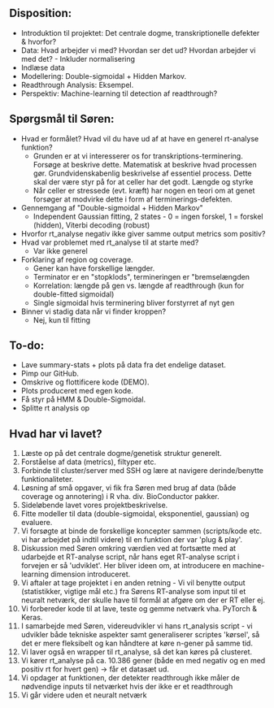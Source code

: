 ## Disposition:
* Introduktion til projektet: Det centrale dogme, transkriptionelle defekter & hvorfor?
* Data: Hvad arbejder vi med? Hvordan ser det ud? Hvordan arbejder vi med det? - Inkluder normalisering
* Indlæse data
* Modellering: Double-sigmoidal + Hidden Markov.
* Readthrough Analysis: Eksempel.
* Perspektiv: Machine-learning til detection af readthrough?


## Spørgsmål til Søren:
* Hvad er formålet? Hvad vil du have ud af at have en generel rt-analyse funktion?
  * Grunden er at vi interesserer os for transkriptions-terminering. Forsøge at beskrive dette. Matematisk at beskrive hvad processen gør. Grundvidenskabenlig beskrivelse af essentiel process. Dette skal der være styr på for at celler har det godt. Længde og styrke
  * Når celler er stressede (evt. kræft) har nogen en teori om at genet forsøger at modvirke dette i form af terminerings-defekten.
* Gennemgang af "Double-sigmoidal + Hidden Markov"
  * Independent Gaussian fitting, 2 states - 0 = ingen forskel, 1 = forskel (hidden), Viterbi decoding (robust)
* Hvorfor rt_analyse negativ ikke giver samme output metrics som positiv?
* Hvad var problemet med rt_analyse til at starte med?
  * Var ikke generel 
* Forklaring af region og coverage.
  * Gener kan have forskellige længder.
  * Terminator er en "stopklods", termineringen er "bremselængden
  * Korrelation: længde på gen vs. længde af readthrough (kun for double-fitted sigmoidal)
  * Single sigmoidal hvis terminering bliver forstyrret af nyt gen
* Binner vi stadig data når vi finder kroppen?
  * Nej, kun til fitting
  

## To-do:
* Lave summary-stats + plots på data fra det endelige dataset.
* Pimp our GitHub.
* Omskrive og flottificere kode (DEMO).
* Plots produceret med egen kode.
* Få styr på HMM & Double-Sigmoidal.
* Splitte rt analysis op

## Hvad har vi lavet? 
1. Læste op på det centrale dogme/genetisk struktur generelt.
2. Forståelse af data (metrics), filtyper etc.
3. Forbinde til cluster/server med SSH og lære at navigere derinde/benytte funktionaliteter.
4. Løsning af små opgaver, vi fik fra Søren med brug af data (både coverage og annotering) i R vha. div. BioConductor pakker.
5. Sideløbende lavet vores projektbeskrivelse.
6. Fitte modeller til data (double-sigmoidal, eksponentiel, gaussian) og evaluere.
7. Vi forsøgte at binde de forskellige koncepter sammen (scripts/kode etc. vi har arbejdet på indtil videre) til en funktion der var 'plug & play'.
8. Diskussion med Søren omkring værdien ved at fortsætte med at udarbejde et RT-analyse script, når hans eget RT-analyse script i forvejen er så 'udviklet'. Her bliver ideen om, at introducere en machine-learning dimension introduceret.
9. Vi aftaler at tage projektet i en anden retning - Vi vil benytte output (statistikker, vigtige mål etc.) fra Sørens RT-analyse som input til et neuralt netværk, der skulle have til formål at afgøre om der er RT eller ej.
10. Vi forbereder kode til at lave, teste og gemme netværk vha. PyTorch & Keras.
11. I samarbejde med Søren, videreudvikler vi hans rt_analysis script - vi udvikler både tekniske aspekter samt generaliserer scriptes 'kørsel', så det er mere fleksibelt og kan håndtere at køre n-gener på samme tid.
12. Vi laver også en wrapper til rt_analyse, så det kan køres på clusteret.
13. Vi kører rt_analyse på ca. 10.386 gener (både en med negativ og en med positiv rt for hvert gen) -> får et datasæt ud. 
14. Vi opdager at funktionen, der detekter readthrough ikke måler de nødvendige inputs til netværket hvis der ikke er et readthrough
15. Vi går videre uden et neuralt netværk
